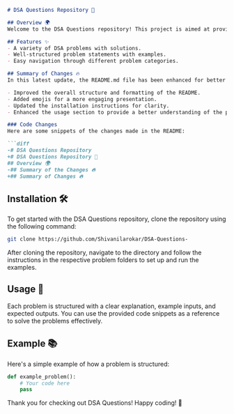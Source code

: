 ```markdown
# DSA Questions Repository 🚀

## Overview 🌍
Welcome to the DSA Questions repository! This project is aimed at providing a comprehensive collection of Data Structures and Algorithms (DSA) questions to help you enhance your coding skills.

## Features ✨
- A variety of DSA problems with solutions.
- Well-structured problem statements with examples.
- Easy navigation through different problem categories.

## Summary of Changes 🔥
In this latest update, the README.md file has been enhanced for better readability and clarity. Here are the key changes made:

- Improved the overall structure and formatting of the README.
- Added emojis for a more engaging presentation.
- Updated the installation instructions for clarity.
- Enhanced the usage section to provide a better understanding of the problem structure.

### Code Changes
Here are some snippets of the changes made in the README:

```diff
-# DSA Questions Repository
+# DSA Questions Repository 🚀
## Overview 🌍
-## Summary of the Changes 🔥
+## Summary of Changes 🔥
```

## Installation 🛠️
To get started with the DSA Questions repository, clone the repository using the following command:

```bash
git clone https://github.com/Shivanilarokar/DSA-Questions-
```

After cloning the repository, navigate to the directory and follow the instructions in the respective problem folders to set up and run the examples.

## Usage 📖
Each problem is structured with a clear explanation, example inputs, and expected outputs. You can use the provided code snippets as a reference to solve the problems effectively.

## Example 📚
Here's a simple example of how a problem is structured:

```python
def example_problem():
    # Your code here
    pass
```

Thank you for checking out DSA Questions! Happy coding! 🎉
```